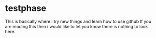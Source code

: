 # testphase
This is basically where i try new things and learn how to use github
If you are reading this then i would like to let you know there is nothing to look here.
